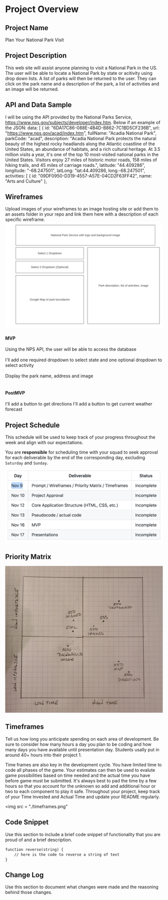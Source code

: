 # Project Overview

## Project Name

Plan Your National Park Visit


## Project Description

This web site will assist anyone planning to visit a National Park in the US.  The user will be able to locate a National Park by state or acitivity using drop down lists.  A list of parks will then be returned to the user.  They can click on the park name and a description of the park, a list of activities and an image will be returned. 


## API and Data Sample

I will be using the API provided by the National Parks Service, https://www.nps.gov/subjects/developer/index.htm. Below if an example of the JSON:
data: [
{
id: "6DA17C86-088E-4B4D-B862-7C1BD5CF236B",
url: "https://www.nps.gov/acad/index.htm",
fullName: "Acadia National Park",
parkCode: "acad",
description: "Acadia National Park protects the natural beauty of the highest rocky headlands along the Atlantic coastline of the United States, an abundance of habitats, and a rich cultural heritage. At 3.5 million visits a year, it's one of the top 10 most-visited national parks in the United States. Visitors enjoy 27 miles of historic motor roads, 158 miles of hiking trails, and 45 miles of carriage roads.",
latitude: "44.409286",
longitude: "-68.247501",
latLong: "lat:44.409286, long:-68.247501",
activities: [
{
id: "09DF0950-D319-4557-A57E-04CD2F63FF42",
name: "Arts and Culture"
},


## Wireframes

Upload images of your wireframes to an image hosting site or add them to an assets folder in your repo and link them here with a description of each specific wireframe.
<img src= "./wireframe.png"/>


#### MVP 
Using the NPS API, the user will be able to access the database<br></br>
I'll add one required dropdown to select state and one optional dropdown to select activity<br></br>
Display the park name, address and image<br></br>



#### PostMVP  
I'll add a button to get directions
I'll add a button to get current weather forecast


## Project Schedule

This schedule will be used to keep track of your progress throughout the week and align with our expectations.  

You are **responsible** for scheduling time with your squad to seek approval for each deliverable by the end of the corresponding day, excluding `Saturday` and `Sunday`.

<img src = "./schedule.png">


## Priority Matrix

<img src = "./matrix.jpg">


## Timeframes

Tell us how long you anticipate spending on each area of development. Be sure to consider how many hours a day you plan to be coding and how many days you have available until presentation day. Students usally put in around 40+ hours into their project 1.

Time frames are also key in the development cycle.  You have limited time to code all phases of the game.  Your estimates can then be used to evalute game possibilities based on time needed and the actual time you have before game must be submitted. It's always best to pad the time by a few hours so that you account for the unknown so add and additional hour or two to each component to play it safe. Throughout your project, keep track of your Time Invested and Actual Time and update your README regularly.

<img src = "./timeframes.png"

## Code Snippet

Use this section to include a brief code snippet of functionality that you are proud of and a brief description.  

```
function reverse(string) {
	// here is the code to reverse a string of text
}
```

## Change Log
 Use this section to document what changes were made and the reasoning behind those changes.

